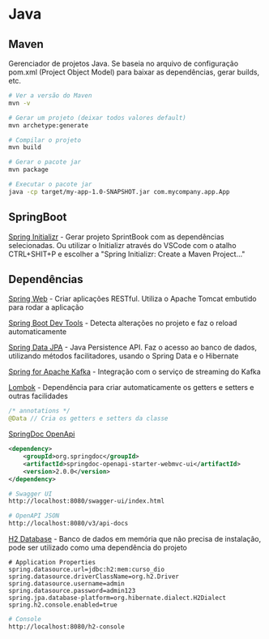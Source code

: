 # Java

## Maven
Gerenciador de projetos Java. Se baseia no arquivo de configuração pom.xml (Project Object Model) para baixar as dependências, gerar builds, etc.

```bash
# Ver a versão do Maven
mvn -v

# Gerar um projeto (deixar todos valores default)
mvn archetype:generate

# Compilar o projeto
mvn build

# Gerar o pacote jar
mvn package

# Executar o pacote jar
java -cp target/my-app-1.0-SNAPSHOT.jar com.mycompany.app.App
```

## SpringBoot

[Spring Initializr](https://start.spring.io/) - Gerar projeto SprintBook com as dependências selecionadas. Ou utilizar o Initializr através do VSCode com o atalho CTRL+SHIT+P e escolher a "Spring Initializr: Create a Maven Project..."

## Dependências

[Spring Web](https://spring.io/guides/gs/rest-service/) - Criar aplicações RESTful. Utiliza o Apache Tomcat embutido para rodar a aplicação

[Spring Boot Dev Tools]() - Detecta alterações no projeto e faz o reload automaticamente

[Spring Data JPA]() - Java Persistence API. Faz o acesso ao banco de dados, utilizando métodos facilitadores, usando o Spring Data e o Hibernate

[Spring for Apache Kafka]() - Integração com o serviço de streaming do Kafka

[Lombok](https://projectlombok.org/) - Dependência para criar automaticamente os getters e setters e outras facilidades

```java
/* annotations */
@Data // Cria os getters e setters da classe
```

[SpringDoc OpenApi](https://springdoc.org/)

```xml
<dependency>
    <groupId>org.springdoc</groupId>
    <artifactId>springdoc-openapi-starter-webmvc-ui</artifactId>
    <version>2.0.0</version>
</dependency>
```
```bash
# Swagger UI
http://localhost:8080/swagger-ui/index.html

# OpenAPI JSON
http://localhost:8080/v3/api-docs
```

[H2 Database](https://www.h2database.com/) - Banco de dados em memória que não precisa de instalação, pode ser utilizado como uma dependência do projeto

 ```properties
 # Application Properties
 spring.datasource.url=jdbc:h2:mem:curso_dio
spring.datasource.driverClassName=org.h2.Driver
spring.datasource.username=admin
spring.datasource.password=admin123
spring.jpa.database-platform=org.hibernate.dialect.H2Dialect
spring.h2.console.enabled=true
```
```bash
# Console 
http://localhost:8080/h2-console
 ```